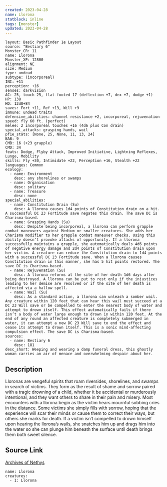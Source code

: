 ```yaml
---
created: 2023-04-28
name: Llorona
statblock: inline
tags: [monster]
updated: 2023-04-28
---
```

```statblock
layout: Basic Pathfinder 1e Layout
source: "Bestiary 6"
Monster_CR: 11
name: Llorona
Monster_XP: 12800
alignment: NE
size: Medium
type: undead
subtype: (incorporeal)
INI: +11
perception: +16
senses: darkvision
AC: 25, touch 25, flat-footed 17 (deflection +7, dex +7, dodge +1)
HP: 138
HD: 12d8+84
saves: Fort +11, Ref +13, Will +9
immune: undead traits
defensive_abilities: channel resistance +2, incorporeal, rejuvenation
speed: fly 60 ft. (perfect)
melee: 2 incorporeal touches +16 (4d6 plus Con drain)
special_attacks: grasping hands, wail
pf1e_stats: [None, 25, None, 11, 13, 24]
BAB: 9
CMB: 16 (+23 grapple)
CMD: 34
feats: Dodge, Flyby Attack, Improved Initiative, Lightning Reflexes, Lunge, Mobility
skills: Fly +30, Intimidate +22, Perception +16, Stealth +22
languages: Common
ecology:
  - name: Environment
    desc: any shorelines or swamps
  - name: Organisation
    desc: solitary
  - name: Treasure
    desc: none
special_abilities:
  - name: Constitution Drain (Su)
    desc: A llorona causes 1d4 points of Constitution drain on a hit. A successful DC 23 Fortitude save negates this drain. The save DC is Charisma-based.
  - name: Grasping Hands (Su)
    desc: Despite being incorporeal, a llorona can perform grapple combat maneuvers against Medium or smaller creatures. She adds her Charisma modifier to her grapple combat maneuver checks. Using this ability doesn’t provoke attacks of opportunity. If a llorona successfully maintains a grapple, she automatically deals 4d6 points of negative energy damage and 2d4 points of Constitution drain upon her victim. A creature can reduce the Constitution drain to 1d4 points with a successful DC 23 Fortitude save. When a llorona causes Constitution drain in this manner, she has 5 hit points restored. The save DC is Charisma-based.
  - name: Rejuvenation (Su)
    desc: A llorona reforms at the site of her death 1d6 days after being destroyed. A llorona can be put to rest only if the injustices leading to her demise are resolved or if the site of her death is affected via a hallow spell.
  - name: Wail (Su)
    desc: As a standard action, a llorona can unleash a somber wail. Any creature within 120 feet that can hear this wail must succeed at a DC 23 Will save or be compelled to enter the nearest body of water and attempt to drown itself. This effect automatically fails if there isn’t a body of water large enough to drown in within 120 feet. At the end of any round an affected creature is completely submerged in water, it can attempt a new DC 23 Will save to end the effect and cease its attempt to drown itself. This is a sonic mind-affecting compulsion effect. The save DC is Charisma-based.
sources:
  - name: Bestiary 6
    desc: 181
desc_short: Weeping and wearing a damp funeral dress, this ghostly woman carries an air of menace and overwhelming despair about her.
```
## Description
Lloronas are vengeful spirits that roam riversides, shorelines, and swamps in search of victims. They form as the result of shame and sorrow paired with a tragic drowning of a child, whether it be accidental or murderously intentional, and they want others to share in their pain and misery. Most encounters with a llorona begin as the victim hears mournful sobbing cries in the distance. Some victims she simply fills with sorrow, hoping that the experience will scar their minds or cause them to correct their ways, but others she marks for death. If a victim isn’t compelled to drown himself upon hearing the llorona’s wails, she snatches him up and drags him into the water so she can plunge him beneath the surface until death brings them both sweet silence.
## Source Link
[Archives of Nethys](https://aonprd.com/MonsterDisplay.aspx?ItemName=Llorona)
```encounter-table
name: Llorona
creatures:
  - 1: Llorona
```
